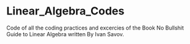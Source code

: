 # Linear_Algebra_Codes
Code of all the coding practices and excercies  of the Book No Bullshit Guide to Linear Algebra written By Ivan Savov. 
